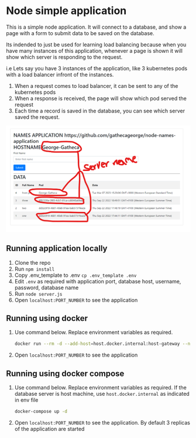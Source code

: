 # Node simple application

This is a simple node application. It will connect to a database, and show a page with a form to submit data to be saved on the database.

Its indended to just be used for learning load balancing because when you have many instances of this application, whenever a page is shown it will show which server is responding to the request.

i.e Lets say you have 3 instances of the application, like 3 kubernetes pods with a load balancer infront of the instances.

1. When a request comes to load balancer, it can be sent to any of the kubernetes pods
2. When a response is received, the page will show which pod served the request
3. Each time a record is saved in the database, you can see which server saved the request.

![Application Running](https://raw.githubusercontent.com/gathecageorge/node-names-application/main/app.png)

## Running application locally

1. Clone the repo
2. Run `npm install`
3. Copy .env_template to .env `cp .env_template .env`
4. Edit `.env` as required with application port, database host, username, password, database name
5. Run `node server.js`
6. Open `localhost:PORT_NUMBER` to see the application

## Running using docker
1. Use command below. Replace environment variables as required.
    ```bash
    docker run --rm -d --add-host=host.docker.internal:host-gateway --name node-app -p 3001:3001 -e PORT=3001 -e DATABASE_HOST=host.docker.internal -e DATABASE_USER=root -e DATABASE_PASSWORD=root -e DATABASE_NAME=nodeNamesApplication gathecageorge/node-names-application:latest
    ```
2. Open `localhost:PORT_NUMBER` to see the application

## Running using docker compose
1. Use command below. Replace environment variables as required. If the database server is host machine, use `host.docker.internal` as indicated in env file
    ```bash
    docker-compose up -d
    ```
2. Open `localhost:PORT_NUMBER` to see the application. By default 3 replicas of the application are started
